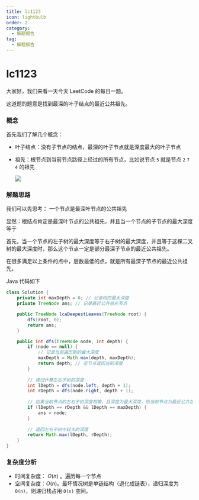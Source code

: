 ```yaml
---
title: lc1123
icon: lightbulb
order: 2
category:
  - 解题报告
tag:
  - 解题报告
---
```

# lc1123

大家好，我们来看一天今天 LeetCode 的每日一题。

这道题的题意是找到最深的叶子结点的最近公共祖先。

### 概念

首先我们了解几个概念：

- 叶子结点：没有子节点的结点，最深的叶子节点就是深度最大的叶子节点

- 祖先：根节点到当前节点路径上经过的所有节点，比如说节点 `5` 就是节点 `2` `7` `4` 的祖先

  ![](https://s3-lc-upload.s3.amazonaws.com/uploads/2018/07/01/sketch1.png)

  

### 解题思路

我们可以先思考： 一个节点是最深叶节点的公共祖先

显然：根结点肯定是最深叶节点的公共祖先，并且当一个节点的子节点的最大深度等于

首先，当一个节点的左子树的最大深度等于右子树的最大深度，并且等于这棵二叉树的最大深度时，那么这个节点一定是部分最深子节点的最近公共祖先。

在很多满足以上条件的点中，层数最低的点，就是所有最深子节点的最近公共祖先。

Java 代码如下

```java
class Solution {
    private int maxDepth = 0; // 记录树的最大深度
    private TreeNode ans; // 记录最近公共祖先节点

    public TreeNode lcaDeepestLeaves(TreeNode root) {
        dfs(root, 0); 
        return ans; 
    }

    public int dfs(TreeNode node, int depth) {
        if (node == null) {
            // 记录当前遍历到的最大深度
            maxDepth = Math.max(depth, maxDepth);
            return depth; // 空节点返回当前深度
        }
        
        // 递归计算左右子树的深度
        int lDepth = dfs(node.left, depth + 1);
        int rDepth = dfs(node.right, depth + 1);
        
        // 如果当前节点的左右子树深度相等，且深度为最大深度，则当前节点为最近公共祖先
        if (lDepth == rDepth && lDepth == maxDepth) {
            ans = node;
        }
        
        // 返回左右子树中较大的深度
        return Math.max(lDepth, rDepth);
    }
}
```





### 复杂度分析

- 时间复杂度： $O(n)$ 。遍历每一个节点
- 空间复杂度：$O(n)$。最坏情况树是单链结构（退化成链表），递归深度为 `O(n)`，则递归栈占用 `O(n)` 空间。

